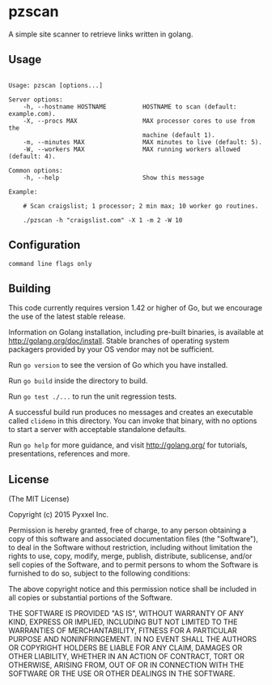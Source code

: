 # pzscan

A simple site scanner to retrieve links written in golang.


## Usage

```

Usage: pzscan [options...]

Server options:
    -h, --hostname HOSTNAME          HOSTNAME to scan (default: example.com).
    -X, --procs MAX                  MAX processor cores to use from the
	                                 machine (default 1).
    -m, --minutes MAX                MAX minutes to live (default: 5).
    -W, --workers MAX                MAX running workers allowed (default: 4).

Common options:
    -h, --help                       Show this message

Example:

    # Scan craigslist; 1 processor; 2 min max; 10 worker go routines.

    ./pzscan -h "craigslist.com" -X 1 -m 2 -W 10

```

## Configuration

```
command line flags only

```

## Building

This code currently requires version 1.42 or higher of Go, but we encourage the use of the latest stable release.

Information on Golang installation, including pre-built binaries, is available at
<http://golang.org/doc/install>.  Stable branches of operating system packagers provided by
your OS vendor may not be sufficient.

Run `go version` to see the version of Go which you have installed.

Run `go build` inside the directory to build.

Run `go test ./...` to run the unit regression tests.

A successful build run produces no messages and creates an executable called `clidemo` in this
directory.  You can invoke that binary, with no options to start a server with acceptable standalone defaults.

Run `go help` for more guidance, and visit <http://golang.org/> for tutorials, presentations, references and more.


## License

(The MIT License)

Copyright (c) 2015 Pyxxel Inc.

Permission is hereby granted, free of charge, to any person obtaining a copy
of this software and associated documentation files (the "Software"), to
deal in the Software without restriction, including without limitation the
rights to use, copy, modify, merge, publish, distribute, sublicense, and/or
sell copies of the Software, and to permit persons to whom the Software is
furnished to do so, subject to the following conditions:

The above copyright notice and this permission notice shall be included in
all copies or substantial portions of the Software.

THE SOFTWARE IS PROVIDED "AS IS", WITHOUT WARRANTY OF ANY KIND, EXPRESS OR
IMPLIED, INCLUDING BUT NOT LIMITED TO THE WARRANTIES OF MERCHANTABILITY,
FITNESS FOR A PARTICULAR PURPOSE AND NONINFRINGEMENT. IN NO EVENT SHALL THE
AUTHORS OR COPYRIGHT HOLDERS BE LIABLE FOR ANY CLAIM, DAMAGES OR OTHER
LIABILITY, WHETHER IN AN ACTION OF CONTRACT, TORT OR OTHERWISE, ARISING
FROM, OUT OF OR IN CONNECTION WITH THE SOFTWARE OR THE USE OR OTHER DEALINGS
IN THE SOFTWARE.

